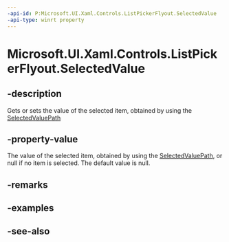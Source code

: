 ```yaml
---
-api-id: P:Microsoft.UI.Xaml.Controls.ListPickerFlyout.SelectedValue
-api-type: winrt property
---
```


<!-- Property syntax
public object SelectedValue { get;  set; }
-->

# Microsoft.UI.Xaml.Controls.ListPickerFlyout.SelectedValue

## -description
Gets or sets the value of the selected item, obtained by using the [SelectedValuePath](listpickerflyout_selectedvaluepath.md)

## -property-value
The value of the selected item, obtained by using the [SelectedValuePath](listpickerflyout_selectedvaluepath.md), or null if no item is selected. The default value is null.

## -remarks

## -examples

## -see-also
